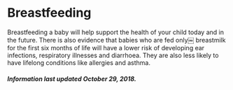 <h1>Breastfeeding</h1>

Breastfeeding a baby will help support the health of your child today and in the future.
There is also evidence that babies who are fed only￼ breastmilk for the first six months of
life will have a lower risk of developing ear infections, respiratory illnesses and diarrhoea.
They are also less likely to have lifelong conditions like allergies and asthma. 


<h5>Information last updated October 29, 2018.</h5>
